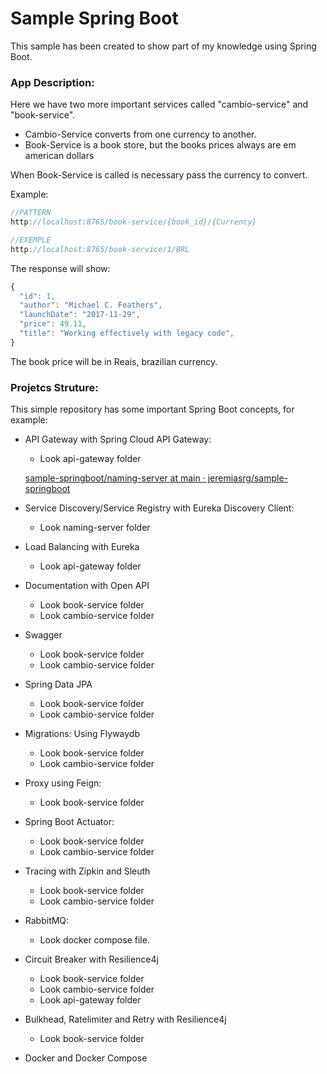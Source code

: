 # Sample Spring Boot

This sample has been created to show part of my knowledge using Spring Boot.

### App Description:

Here we have two more important services called "cambio-service" and "book-service".

- Cambio-Service converts from one currency to another.
- Book-Service is a book store, but the books prices always are em american dollars

When Book-Service is called is necessary pass the currency to convert.

 

Example:

```jsx
//PATTERN
http://localhost:8765/book-service/{book_id}/{Currency}

//EXEMPLE
http://localhost:8765/book-service/1/BRL
```

The response will show:

```jsx
{
  "id": 1,
  "author": "Michael C. Feathers",
  "launchDate": "2017-11-29",
  "price": 49.11,
  "title": "Working effectively with legacy code",
}
```

The book price will be in Reais, brazilian currency. 

### Projetcs Struture:

This simple repository has some important Spring Boot concepts, for example:

 

- API Gateway with Spring Cloud API Gateway:
    - Look api-gateway folder

    [sample-springboot/naming-server at main · jeremiasrg/sample-springboot](https://github.com/jeremiasrg/sample-springboot/tree/main/naming-server)

- Service Discovery/Service Registry with Eureka Discovery Client:
    - Look naming-server folder
- Load Balancing with Eureka
    - Look api-gateway folder
- Documentation with Open API
    - Look book-service folder
    - Look cambio-service folder
- Swagger
    - Look book-service folder
    - Look cambio-service folder
- Spring Data JPA
    - Look book-service folder
    - Look cambio-service folder
- Migrations: Using Flywaydb
    - Look book-service folder
    - Look cambio-service folder
- Proxy using Feign:
    - Look book-service folder
- Spring Boot Actuator:
    - Look book-service folder
    - Look cambio-service folder
- Tracing with Zipkin and Sleuth
    - Look book-service folder
    - Look cambio-service folder
- RabbitMQ:
    - Look docker compose file.
- Circuit Breaker with Resilience4j
    - Look book-service folder
    - Look cambio-service folder
    - Look api-gateway folder
- Bulkhead, Ratelimiter and Retry with Resilience4j
    - Look book-service folder
- Docker and Docker Compose
